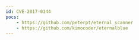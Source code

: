 ```yaml
---
id: CVE-2017-0144
pocs:
    - https://github.com/peterpt/eternal_scanner
    - https://github.com/kimocoder/eternalblue
---
```

